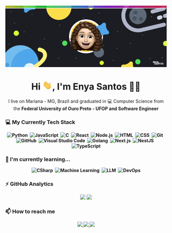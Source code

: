 <p align="center">
  <img src="https://github.com/enyasantos/enyasantos/blob/main/images/banner.png" alt="banner">
</p>

<h1 align='center'> Hi <img src="https://github.com/enyasantos/enyasantos/blob/main/images/Hi.gif" alt="hi gif" width="30px">, I'm Enya Santos  👩‍💻 </h1>

<p align='center'>
  I live on Mariana - MG, Brazil and graduated in 💻 Computer Science from the <b>Federal University of Ouro Preto - UFOP and Software Engineer
</p>

<h3> 💻 My Currently Tech Stack </h3>
<p align="center">
  <img src="https://img.shields.io/badge/-Python-05122A?style=flat&logo=python" alt="Python"/>
  &nbsp;<img src="https://img.shields.io/badge/-JavaScript-05122A?style=flat&logo=javascript" alt="JavaScript"/>
  &nbsp;<img src="https://img.shields.io/badge/-C-05122A?style=flat&logo=C&logoColor=A8B9CC" alt="C"/>
  &nbsp;<img src="https://img.shields.io/badge/-React-05122A?style=flat&logo=react" alt="React"/>
  &nbsp;<img src="https://img.shields.io/badge/-Node.js-05122A?style=flat&logo=node.js" alt="Node.js"/>
  &nbsp;<img src="https://img.shields.io/badge/-HTML-05122A?style=flat&logo=HTML5" alt="HTML"/>
  &nbsp;<img src="https://img.shields.io/badge/-CSS-05122A?style=flat&logo=CSS3&logoColor=1572B6" alt="CSS"/>
  &nbsp;<img src="https://img.shields.io/badge/-Git-05122A?style=flat&logo=git" alt="Git"/>
  &nbsp;<img src="https://img.shields.io/badge/-GitHub-05122A?style=flat&logo=github" alt="GitHub"/>
  &nbsp;<img src="https://img.shields.io/badge/-Visual%20Studio%20Code-05122A?style=flat&logo=visual-studio-code&logoColor=007ACC" alt="Visual Studio Code"/>
  &nbsp;<img src="https://img.shields.io/badge/-Golang-05122A?style=flat&logo=go" alt="Golang"/>
  &nbsp;<img src="https://img.shields.io/badge/-Next.js-05122A?style=flat&logo=next.js" alt="Next.js"/>
  &nbsp;<img src="https://img.shields.io/badge/-NestJS-05122A?style=flat&logo=nestjs" alt="NestJS"/>
  &nbsp;<img src="https://img.shields.io/badge/-TypeScript-05122A?style=flat&logo=typescript" alt="TypeScript"/>
</p>

<h3>🌱 I'm currently learning... </h3>
<p align="center">
  <img src="https://img.shields.io/badge/-CSharp-05122A?style=flat&logo=C%23" alt="CSharp"/>
  &nbsp;<img src="https://img.shields.io/badge/-Machine%20Learning-05122A?style=flat&logo=TensorFlow" alt="Machine Learning"/>
  &nbsp;<img src="https://img.shields.io/badge/-LLM-05122A?style=flat&logo=OpenAI" alt="LLM"/>
  &nbsp;<img src="https://img.shields.io/badge/-DevOps-05122A?style=flat&logo=devops" alt="DevOps"/>
</p>

<h3>⚡ GitHub Analytics</h3>
<p align="center">
  <img width="390px" src="https://github-readme-stats.vercel.app/api/top-langs/?username=enyasantos&hide_title=true&layout=compact&theme=react"/>
  <img width="450px" src="https://github-readme-stats.vercel.app/api?username=enyasantos&hide_title=true&show_icons=true&theme=react"/>
</p>

<h3>📫 How to reach me</h3>
<p align="center">
  <a href="https://www.linkedin.com/in/enyasantos/" target="_blank" rel="noopener noreferrer">
    <img src="https://img.shields.io/badge/LINKEDIN-0077B5?style=flat&logo=Linkedin&logoColor=white"/>
  </a>
  <a href="mailto:enyalgs@gmail.com" target="_blank" rel="noopener noreferrer">
    <img src="https://img.shields.io/badge/-EMAIL-D14836?style=flat&logo=Gmail&logoColor=white"/>
  </a>
  <a href="https://www.instagram.com/_enyasantos/" target="_blank" rel="noopener noreferrer">
    <img src="https://img.shields.io/badge/-INSTAGRAM-E4405F?style=flat&logo=Instagram&logoColor=white"/>
  </a>
</p>
<br><br>

